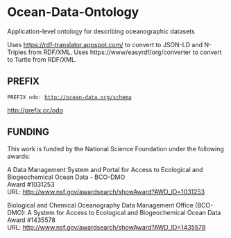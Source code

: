Ocean-Data-Ontology
===================

Application-level ontology for describing oceanographic datasets

Uses https://rdf-translator.appspot.com/ to convert to JSON-LD and N-Triples from RDF/XML.
Uses https://www/easyrdf/org/converter to convert to Turtle from RDF/XML.

PREFIX
------

<code>PREFIX odo: <http://ocean-data.org/schema></code>

http://prefix.cc/odo


FUNDING  
-------  
This work is funded by the National Science Foundation under the following awards:

A Data Management System and Portal for Access to Ecological and Biogeochemical Ocean Data - BCO-DMO  
Award #1031253  
URL: http://www.nsf.gov/awardsearch/showAward?AWD_ID=1031253

Biological and Chemical Oceanography Data Management Office (BCO-DMO): A System for Access to Ecological and Biogeochemical Ocean Data  
Award #1435578  
URL: http://www.nsf.gov/awardsearch/showAward?AWD_ID=1435578
